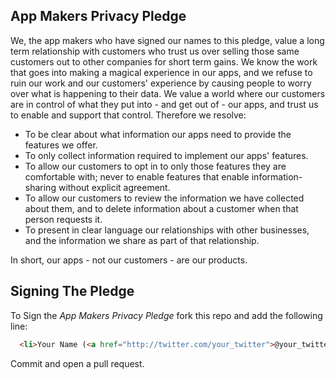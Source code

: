 ## App Makers Privacy Pledge

We, the app makers who have signed our names to this pledge, value a long term relationship with customers who trust us over selling those same customers out to other companies for short term gains. We know the work that goes into making a magical experience in our apps, and we refuse to ruin our work and our customers' experience by causing people to worry over what is happening to their data. We value a world where our customers are in control of what they put into - and get out of - our apps, and trust us to enable and support that control. Therefore we resolve:</p>

* To be clear about what information our apps need to provide the features we offer.
* To only collect information required to implement our apps' features.
* To allow our customers to opt in to only those features they are comfortable with; never to enable features that enable information-sharing without explicit agreement.
* To allow our customers to review the information we have collected about them, and to delete information about a customer when that person requests it.
* To present in clear language our relationships with other businesses, and the information we share as part of that relationship.

In short, our apps - not our customers - are our products.

## Signing The Pledge

To Sign the _App Makers Privacy Pledge_ fork this repo and add the following line:

```html
  <li>Your Name (<a href="http://twitter.com/your_twitter">@your_twitter</a>)</li>
```

Commit and open a pull request.

